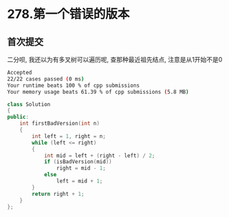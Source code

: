 # 278.第一个错误的版本

## 首次提交

二分呗, 我还以为有多叉树可以遍历呢, 查那种最近祖先结点, 注意是从1开始不是0

```sh
Accepted
22/22 cases passed (0 ms)
Your runtime beats 100 % of cpp submissions
Your memory usage beats 61.39 % of cpp submissions (5.8 MB)
```

```c++
class Solution
{
public:
    int firstBadVersion(int n)
    {
        int left = 1, right = n;
        while (left <= right)
        {
            int mid = left + (right - left) / 2;
            if (isBadVersion(mid))
                right = mid - 1;
            else
                left = mid + 1;
        }
        return right + 1;
    }
};
```
